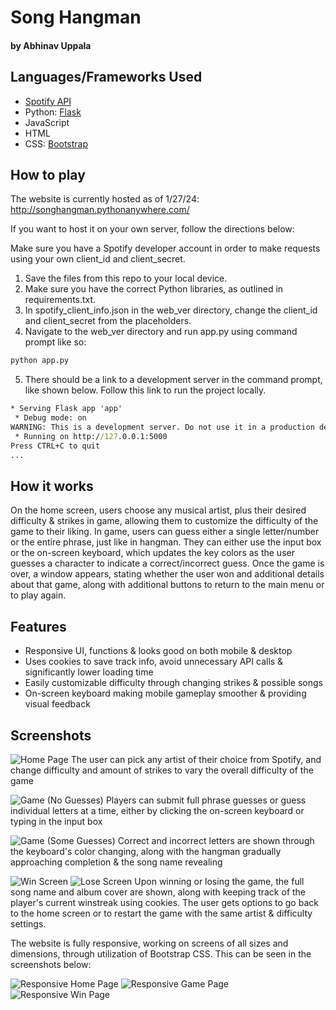# Song Hangman
#### by Abhinav Uppala

## Languages/Frameworks Used

- [Spotify API](https://developer.spotify.com/)
- Python: [Flask](https://flask.palletsprojects.com/en/2.3.x/)
- JavaScript
- HTML
- CSS: [Bootstrap](https://getbootstrap.com/docs/3.4/css/)

## How to play

The website is currently hosted as of 1/27/24:
http://songhangman.pythonanywhere.com/

If you want to host it on your own server, follow the directions below:

Make sure you have a Spotify developer account in order to make requests using your own client_id and client_secret.
1. Save the files from this repo to your local device.
2. Make sure you have the correct Python libraries, as outlined in requirements.txt.
3. In spotify_client_info.json in the web_ver directory, change the client_id and client_secret from the placeholders.
4. Navigate to the web_ver directory and run app.py using command prompt like so:
```cmd
python app.py
```
5. There should be a link to a development server in the command prompt, like shown below. Follow this link to run the project locally.
```cmd
* Serving Flask app 'app'
 * Debug mode: on
WARNING: This is a development server. Do not use it in a production deployment. Use a production WSGI server instead.
 * Running on http://127.0.0.1:5000
Press CTRL+C to quit
...
```

## How it works

On the home screen, users choose any musical artist, plus their desired difficulty & strikes in game, allowing them to customize the difficulty of the game to their liking.
In game, users can guess either a single letter/number or the entire phrase, just like in hangman. They can either use the input box or the on-screen keyboard, which updates the key
colors as the user guesses a character to indicate a correct/incorrect guess. Once the game is over, a window appears, stating whether the user won and additional details about
that game, along with additional buttons to return to the main menu or to play again.

## Features

- Responsive UI, functions & looks good on both mobile & desktop
- Uses cookies to save track info, avoid unnecessary API calls & significantly lower loading time
- Easily customizable difficulty through changing strikes & possible songs
- On-screen keyboard making mobile gameplay smoother & providing visual feedback

## Screenshots

![Home Page](https://github.com/abhinavuppala/SpotifyAPIProject/blob/main/web_ver/readme_images/sh_home_page.png)
The user can pick any artist of their choice from Spotify, and change difficulty and amount of strikes to vary the overall difficulty of the game


![Game (No Guesses)](https://github.com/abhinavuppala/SpotifyAPIProject/blob/main/web_ver/readme_images/sh_no_guesses.png)
Players can submit full phrase guesses or guess individual letters at a time, either by clicking the on-screen keyboard or typing in the input box


![Game (Some Guesses)](https://github.com/abhinavuppala/SpotifyAPIProject/blob/main/web_ver/readme_images/sh_some_guesses.png)
Correct and incorrect letters are shown through the keyboard's color changing, along with the hangman gradually approaching completion & the song name revealing


![Win Screen](https://github.com/abhinavuppala/SpotifyAPIProject/blob/main/web_ver/readme_images/sh_win.png)
![Lose Screen](https://github.com/abhinavuppala/SpotifyAPIProject/blob/main/web_ver/readme_images/sh_lose.png)
Upon winning or losing the game, the full song name and album cover are shown, along with keeping track of the player's current winstreak using cookies. The user gets options to go back to the home screen or to restart the game with the same artist & difficulty settings.

The website is fully responsive, working on screens of all sizes and dimensions, through utilization of Bootstrap CSS. This can be seen in the screenshots below:

![Responsive Home Page](https://github.com/abhinavuppala/SpotifyAPIProject/blob/main/web_ver/readme_images/sh_responsive_1.png)
![Responsive Game Page](https://github.com/abhinavuppala/SpotifyAPIProject/blob/main/web_ver/readme_images/sh_responsive_2.png)
![Responsive Win Page](https://github.com/abhinavuppala/SpotifyAPIProject/blob/main/web_ver/readme_images/sh_responsive_3.png)

